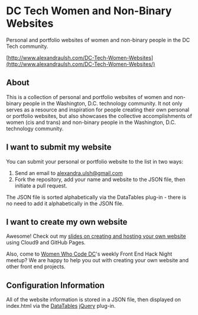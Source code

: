 # DC Tech Women and Non-Binary Websites
Personal and portfolio websites of women and non-binary people in the DC Tech community.

[http://www.alexandraulsh.com/DC-Tech-Women-Websites](http://www.alexandraulsh.com/DC-Tech-Women-Websites/)

## About
This is a collection of personal and portfolio websites of women and non-binary people in the Washington, D.C. technology community. It not only serves as a resource and inspiration for people creating their own personal or portfolio websites, but also showcases the collective accomplishments of women (cis and trans) and non-binary people in the Washington, D.C. technology community.

## I want to submit my website
You can submit your personal or portfolio website to the list in two ways:

1. Send an email to [alexandra.ulsh@gmail.com](mailto:alexandra.ulsh@gmail.com) 
2. Fork the repository, add your name and website to the JSON file, then initiate a pull request.

The JSON file is sorted alphabetically via the DataTables plug-in - there is no need to add it alphabetically in the JSON file. 

## I want to create my own website
Awesome! Check out my [slides on creating and hosting your own website](http://slides.com/alexandraulsh/build-your-own-website-with-cloud9-and-github-pages/) using Cloud9 and GitHub Pages.

Also, come to [Women Who Code DC](http://www.meetup.com/Women-Who-Code-DC/)'s weekly Front End Hack Night meetup? We are happy to help you out with creating your own website and other front end projects.

## Configuration Information
All of the website information is stored in a JSON file, then displayed on index.html via the [DataTables](https://datatables.net/) [jQuery](https://jquery.com/) plug-in.